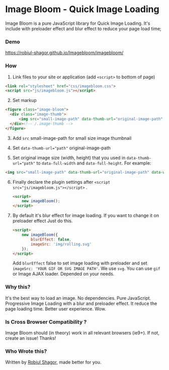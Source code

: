 # Image Bloom - Quick Image Loading 
Image Bloom is a pure JavaScript library for Quick Image Loading. It's include with preloader effect and blur effect to reduce your page load time; 

### Demo
https://robiul-shagor.github.io/Imagebloom/imagebloom/

### How

1. Link files to your site or application (add `<script>` to bottom of page)

  ```html
  <link rel="stylesheet" href="css/imagebloom.css">
  <script src="js/imagebloom.js"></script>
  ```

2. Set markup 

  ```html
  <figure class="image-bloom">
  	<div class="image-thumb">	
  		<img src="small-image-path" data-thumb-url="original-image-path" data-full-width="950" data-full-height="633" alt="">
  	</div><!-- /.image-thumb -->
  </figure>
  ```

3. Add `src` small-image-path for small size image thumbnail 

4. Set `data-thumb-url="path"` original-image-path  

5. Set original image size (width, height) that you used in `data-thumb-url="path"` to `data-full-width` and `data-full-height`. For example:

  ```html
  <img src="small-image-path" data-thumb-url="original-image-path" data-width="1920" data-height="1080" alt="">
  ```
6. Finally declare the plugin settings after `<script src="js/imagebloom.js"></script>` .

	```html
	<script>
		new imageBloom();
	</script>
	```
7. By default it's blur effect for image loading. If you want to change it on preloader effect Just do this.

	```html
	<script>
		new imageBloom({
		    blurEffect: false,
		    imageSrc: 'img/rolling.svg'
		});
	</script>
	```
	Add `blurEffect` false to set image loading with preloader and set `imageSrc: 'YOUR GIF OR SVG IMAGE PATH'`. We use `svg`. You can use `gif` or Image AJAX loader. Depended on your needs.

### Why this?

It's the best way to load an image. No dependencies. Pure JavaScript. Progressive Image Loading with a blur and preloader effect. It reduce the page loading time. Better user experience. Wow.


### Is Cross Browser Compatibility ?

Image Bloom should (in theory) work in all relevant browsers (ie9+). If not, create an issue! Thanks!


### Who Wrote this?

Written by <a href="http://robiul-shagor.github.io/">Robiul Shagor</a>, made better for you.